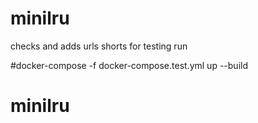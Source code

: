 # minilru

checks and adds urls shorts
for testing run

#docker-compose -f docker-compose.test.yml up --build
# minilru
